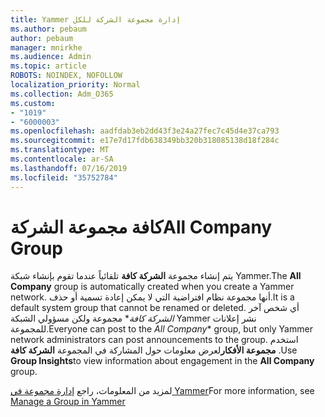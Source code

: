 ```yaml
---
title: Yammer إدارة مجموعة الشركة للكل
ms.author: pebaum
author: pebaum
manager: mnirkhe
ms.audience: Admin
ms.topic: article
ROBOTS: NOINDEX, NOFOLLOW
localization_priority: Normal
ms.collection: Adm_O365
ms.custom:
- "1019"
- "6000003"
ms.openlocfilehash: aadfdab3eb2dd43f3e24a27fec7c45d4e37ca793
ms.sourcegitcommit: e17e7d17fdb638349bb320b318085138d18f284c
ms.translationtype: MT
ms.contentlocale: ar-SA
ms.lasthandoff: 07/16/2019
ms.locfileid: "35752784"
---
```

# <a name="all-company-group"></a><span data-ttu-id="3b2a8-102">كافة مجموعة الشركة</span><span class="sxs-lookup"><span data-stu-id="3b2a8-102">All Company Group</span></span>

<span data-ttu-id="3b2a8-103">يتم إنشاء مجموعة **الشركة كافة** تلقائياً عندما تقوم بإنشاء شبكة Yammer.</span><span class="sxs-lookup"><span data-stu-id="3b2a8-103">The **All Company** group is automatically created when you create a Yammer network.</span></span> <span data-ttu-id="3b2a8-104">أنها مجموعة نظام افتراضية التي لا يمكن إعادة تسمية أو حذف.</span><span class="sxs-lookup"><span data-stu-id="3b2a8-104">It is a default system group that cannot be renamed or deleted.</span></span> <span data-ttu-id="3b2a8-105">أي شخص آخر *الشركة كافة*\* مجموعة ولكن مسؤولي الشبكة Yammer نشر إعلانات للمجموعة.</span><span class="sxs-lookup"><span data-stu-id="3b2a8-105">Everyone can post to the *All Company*\* group, but only Yammer network administrators can post announcements to the group.</span></span> <span data-ttu-id="3b2a8-106">استخدم **مجموعة الأفكار**لعرض معلومات حول المشاركة في المجموعة **الشركة كافة** .</span><span class="sxs-lookup"><span data-stu-id="3b2a8-106">Use **Group Insights**to view information about engagement in the **All Company** group.</span></span>

<span data-ttu-id="3b2a8-107">لمزيد من المعلومات، راجع [إدارة مجموعة في Yammer](https://support.office.com/article/Manage-a-group-in-Yammer-6e05c6d6-5548-4c88-89cd-e6757a514ef2)</span><span class="sxs-lookup"><span data-stu-id="3b2a8-107">For more information, see [Manage a Group in Yammer](https://support.office.com/article/Manage-a-group-in-Yammer-6e05c6d6-5548-4c88-89cd-e6757a514ef2)</span></span>
